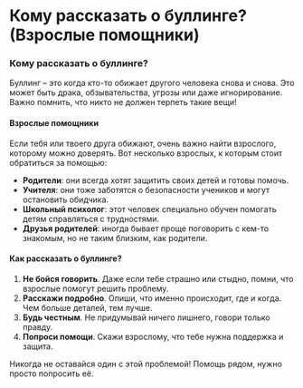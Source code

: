 # Кому рассказать о буллинге? (Взрослые помощники)

### Кому рассказать о буллинге?

Буллинг – это когда кто-то обижает другого человека снова и снова. Это может быть драка, обзывательства, угрозы или даже игнорирование. Важно помнить, что никто не должен терпеть такие вещи!

#### Взрослые помощники

Если тебя или твоего друга обижают, очень важно найти взрослого, которому можно доверять. Вот несколько взрослых, к которым стоит обратиться за помощью:

- **Родители**: они всегда хотят защитить своих детей и готовы помочь.
- **Учителя**: они тоже заботятся о безопасности учеников и могут остановить обидчика.
- **Школьный психолог**: этот человек специально обучен помогать детям справляться с трудностями.
- **Друзья родителей**: иногда бывает проще поговорить с кем-то знакомым, но не таким близким, как родители.

#### Как рассказать о буллинге?

1. **Не бойся говорить**. Даже если тебе страшно или стыдно, помни, что взрослые помогут решить проблему.
2. **Расскажи подробно**. Опиши, что именно происходит, где и когда. Чем больше деталей, тем лучше.
3. **Будь честным**. Не придумывай ничего лишнего, говори только правду.
4. **Попроси помощи**. Скажи взрослому, что тебе нужна поддержка и защита.

Никогда не оставайся один с этой проблемой! Помощь рядом, нужно просто попросить её.